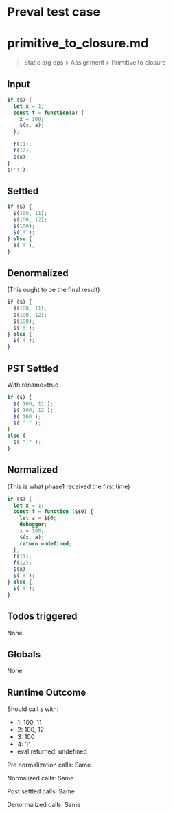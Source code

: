 # Preval test case

# primitive_to_closure.md

> Static arg ops > Assignment > Primitive to closure

## Input

`````js filename=intro
if ($) {
  let x = 1;
  const f = function(a) {
    x = 100;
    $(x, a);
  };

  f(11);
  f(12);
  $(x);
}
$('!');
`````


## Settled


`````js filename=intro
if ($) {
  $(100, 11);
  $(100, 12);
  $(100);
  $(`!`);
} else {
  $(`!`);
}
`````


## Denormalized
(This ought to be the final result)

`````js filename=intro
if ($) {
  $(100, 11);
  $(100, 12);
  $(100);
  $(`!`);
} else {
  $(`!`);
}
`````


## PST Settled
With rename=true

`````js filename=intro
if ($) {
  $( 100, 11 );
  $( 100, 12 );
  $( 100 );
  $( "!" );
}
else {
  $( "!" );
}
`````


## Normalized
(This is what phase1 received the first time)

`````js filename=intro
if ($) {
  let x = 1;
  const f = function ($$0) {
    let a = $$0;
    debugger;
    x = 100;
    $(x, a);
    return undefined;
  };
  f(11);
  f(12);
  $(x);
  $(`!`);
} else {
  $(`!`);
}
`````


## Todos triggered


None


## Globals


None


## Runtime Outcome


Should call `$` with:
 - 1: 100, 11
 - 2: 100, 12
 - 3: 100
 - 4: '!'
 - eval returned: undefined

Pre normalization calls: Same

Normalized calls: Same

Post settled calls: Same

Denormalized calls: Same
